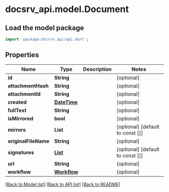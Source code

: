# docsrv_api.model.Document

## Load the model package
```dart
import 'package:docsrv_api/api.dart';
```

## Properties
Name | Type | Description | Notes
------------ | ------------- | ------------- | -------------
**id** | **String** |  | [optional] 
**attachmentHash** | **String** |  | [optional] 
**attachmentId** | **String** |  | [optional] 
**created** | [**DateTime**](DateTime.md) |  | [optional] 
**fullText** | **String** |  | [optional] 
**isMirrored** | **bool** |  | [optional] 
**mirrors** | **List<String>** |  | [optional] [default to const []]
**originalFileName** | **String** |  | [optional] 
**signatures** | [**List<Signature>**](Signature.md) |  | [optional] [default to const []]
**url** | **String** |  | [optional] 
**workflow** | [**Workflow**](Workflow.md) |  | [optional] 

[[Back to Model list]](../README.md#documentation-for-models) [[Back to API list]](../README.md#documentation-for-api-endpoints) [[Back to README]](../README.md)


